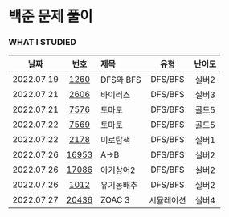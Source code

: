 # 백준 문제 풀이

### WHAT I STUDIED

|    날짜    |                      번호                      | 제목       |    유형    | 난이도 |
| :--------: | :--------------------------------------------: | :--------- | :--------: | :----: |
| 2022.07.19 |  [1260](https://www.acmicpc.net/problem/1260)  | DFS와 BFS  |  DFS/BFS   | 실버2  |
| 2022.07.21 |  [2606](https://www.acmicpc.net/problem/2606)  | 바이러스   |  DFS/BFS   | 실버3  |
| 2022.07.21 |  [7576](https://www.acmicpc.net/problem/7576)  | 토마토     |  DFS/BFS   | 골드5  |
| 2022.07.22 |  [7569](https://www.acmicpc.net/problem/7579)  | 토마토     |  DFS/BFS   | 골드5  |
| 2022.07.22 |  [2178](https://www.acmicpc.net/problem/2178)  | 미로탐색   |  DFS/BFS   | 실버1  |
| 2022.07.26 | [16953](https://www.acmicpc.net/problem/16953) | A->B       |  DFS/BFS   | 실버2  |
| 2022.07.26 | [17086](https://www.acmicpc.net/problem/17086) | 아기상어2  |  DFS/BFS   | 실버2  |
| 2022.07.26 |  [1012](https://www.acmicpc.net/problem/1012)  | 유기농배추 |  DFS/BFS   | 실버2  |
| 2022.07.27 | [20436](https://www.acmicpc.net/problem/20436) | ZOAC 3     | 시뮬레이션 | 실버4  |
